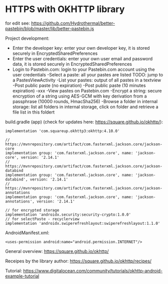 # HTTPS with OKHTTP library

for edit see: https://github.com/Hydrothermal/better-pastebin/blob/master/lib/better-pastebin.js

Project development:
- Enter the developer key: enter your own developer key, it is stored securely in EncryptedSharedPreferences
- Enter the user credentials: enter your own user email and password data, it is stored securely in EncryptedSharedPreferences
- Login to Pastebin.com: login to your Pastebin.com account using the user credentials
-Select a paste: all your pastes are listed TODO: jump to a PastesViewActivity
-List your pastes: output of all pastes in a textview
-Post public paste (no expiration)
-Post public paste (10 minutes expiration)
-xxx
-View pastes on Pastebin.com
-Encrypt a string: secure encryption of a string using AES-GCM with key derivation from a passphrase (10000 rounds, HmacSha256)
-Browse a folder in internal storage: list all folders in internal storage, click on folder and retrieve a file list in this foldert



build.gradle (app) (check for updates here: https://square.github.io/okhttp/):
```plaintext
implementation 'com.squareup.okhttp3:okhttp:4.10.0'

// https://mvnrepository.com/artifact/com.fasterxml.jackson.core/jackson-core
implementation group: 'com.fasterxml.jackson.core', name: 'jackson-core', version: '2.14.1'
// https://mvnrepository.com/artifact/com.fasterxml.jackson.core/jackson-databind
implementation group: 'com.fasterxml.jackson.core', name: 'jackson-databind', version: '2.14.1'
// https://mvnrepository.com/artifact/com.fasterxml.jackson.core/jackson-annotations
implementation group: 'com.fasterxml.jackson.core', name: 'jackson-annotations', version: '2.14.1'

// for encrypted storage
implementation 'androidx.security:security-crypto:1.0.0'
// for selectPaste - recyclerview
implementation 'androidx.swiperefreshlayout:swiperefreshlayout:1.1.0'
```

AndroidManifest.xml:
```plaintext
<uses-permission android:name="android.permission.INTERNET"/>
```

General overview: https://square.github.io/okhttp/

Receipes by the library author: https://square.github.io/okhttp/recipes/

Tutorial: https://www.digitalocean.com/community/tutorials/okhttp-android-example-tutorial

```plaintext

```



```plaintext

```


```plaintext

```


```plaintext

```